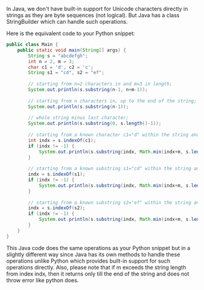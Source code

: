 In Java, we don't have built-in support for Unicode characters directly in strings as they are byte sequences (not logical). But Java has a class StringBuilder which can handle such operations.

Here is the equivalent code to your Python snippet:

```Java
public class Main {
    public static void main(String[] args) {
        String s = "abcdefgh";
        int n = 2, m = 3;
        char c1 = 'd', c2 = 'c';
        String s1 = "cd", s2 = "ef";
        
        // starting from n=2 characters in and m=3 in length;
        System.out.println(s.substring(n-1, n+m-1));
        
        // starting from n characters in, up to the end of the string;
        System.out.println(s.substring(n-1));
    
        // whole string minus last character;
        System.out.println(s.substring(0, s.length()-1));
        
        // starting from a known character c1="d" within the string and of m length;
        int indx = s.indexOf(c1);
        if (indx != -1) {
            System.out.println(s.substring(indx, Math.min(indx+m, s.length())));
        }
        
        // starting from a known substring s1="cd" within the string and of m length;
        indx = s.indexOf(s1);
        if (indx != -1) {
            System.out.println(s.substring(indx, Math.min(indx+m, s.length())));
        }
        
        // starting from a known substring s2="ef" within the string and of m length;
        indx = s.indexOf(s2);
        if (indx != -1) {
            System.out.println(s.substring(indx, Math.min(indx+m, s.length())));
        }
    }
}
```
This Java code does the same operations as your Python snippet but in a slightly different way since Java has its own methods to handle these operations unlike Python which provides built-in support for such operations directly. Also, please note that if m exceeds the string length from index indx, then it returns only till the end of the string and does not throw error like python does.

